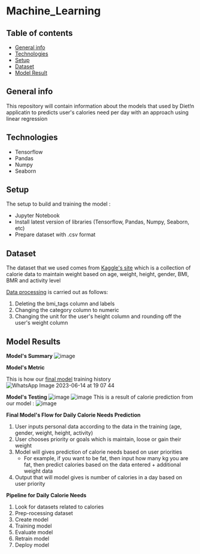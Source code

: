 # Machine_Learning

## Table of contents
* [General info](#general-info)
* [Technologies](#technologies)
* [Setup](#setup)
* [Dataset](#dataset)
* [Model Result](#model-results)

## General info
This repository will contain information about the models that used by Diet!n applicatin to predicts user's calories need per day with an approach using linear regression

## Technologies
* Tensorflow 
* Pandas
* Numpy
* Seaborn

## Setup
The setup to build and training the model : 
* Jupyter Notebook
* Install latest version of libraries (Tensorflow, Pandas, Numpy, Seaborn, etc)
* Prepare dataset with .csv format

## Dataset
The dataset that we used comes from [Kaggle's site](https://www.kaggle.com/datasets/vechoo/diet-plan-recommendation) which is a collection of calorie data to maintain weight based on age, weight, height, gender, BMI, BMR and activity level

[Data processing](https://github.com/Dietin/Machine_Learning/blob/main/Data/after_preprocessing.csv) is carried out as follows: 
1. Deleting the bmi_tags column and labels
2. Changing the category column to numeric
3. Changing the unit for the user's height column and rounding off the user's weight column

## Model Results
**Model's Summary**
![image](https://github.com/Dietin/Machine_Learning/assets/84969259/9e825104-7f1b-4cee-8a00-bc539e5dda8b)

**Model's Metric**

This is how our [final model](https://github.com/Dietin/Machine_Learning/blob/main/Model/notebook%5B2%5D.ipynb) training history
![WhatsApp Image 2023-06-14 at 19 07 44](https://github.com/Dietin/Machine_Learning/assets/99454751/3e2476a4-e7d6-4f9b-929c-a2a03f8bb7d8)

**Model's Testing**
![image](https://github.com/Dietin/Machine_Learning/assets/84969259/ac344a91-bf87-468c-9af7-0ea2293fee0f)
![image](https://github.com/Dietin/Machine_Learning/assets/84969259/fea23927-e32d-4989-8b83-9dc12a7b9275)
This is a result of calorie prediction from our model :
![image](https://github.com/Dietin/Machine_Learning/assets/84969259/39de99f3-2003-4d84-a8d4-7d5e8b9ebf64)


**Final Model's Flow for Daily Calorie Needs Prediction**
1. User inputs personal data according to the data in the training (age, gender, weight, height, activity)
2. User chooses priority or goals which is maintain, loose or gain their weight
3. Model will gives prediction of calorie needs based on user priorities
     - For example, if you want to be fat, then input how many kg you are fat, then predict calories based on the data entered + additional weight data
4. Output that will model gives is number of calories in a day based on user priority

**Pipeline for Daily Calorie Needs**

1. Look for datasets related to calories
2. Prep-rocessing dataset
3. Create model
4. Training model
5. Evaluate model
6. Retrain model
7. Deploy model
